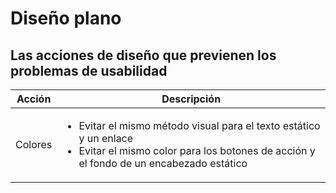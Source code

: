 # Diseño plano
## Las acciones de diseño que previenen los problemas de usabilidad

**Acción** | **Descripción**
--- | --- 
Colores | <ul><li>Evitar el mismo método visual para el texto estático y un enlace </li><li>Evitar el mismo color para los botones de acción y el fondo de un encabezado estático</li></ul>
